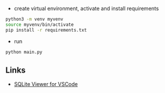 * create virtual environment, activate and install requirements

```bash
python3 -m venv myvenv
source myvenv/bin/activate
pip install -r requirements.txt
```

* run

```bash
python main.py
```

## Links

* [SQLite Viewer for VSCode](https://marketplace.visualstudio.com/items?itemName=qwtel.sqlite-viewer)
